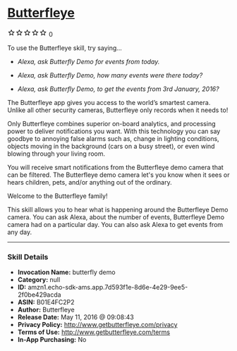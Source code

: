 # [Butterfleye](http://alexa.amazon.com/#skills/amzn1.echo-sdk-ams.app.7d593f1e-8d6e-4e29-9ee5-2f0be429acda)
![0 stars](../../images/ic_star_border_black_18dp_1x.png)![0 stars](../../images/ic_star_border_black_18dp_1x.png)![0 stars](../../images/ic_star_border_black_18dp_1x.png)![0 stars](../../images/ic_star_border_black_18dp_1x.png)![0 stars](../../images/ic_star_border_black_18dp_1x.png) 0

To use the Butterfleye skill, try saying...

* *Alexa, ask Butterfly Demo for events from today.*

* *Alexa, ask Butterfly Demo, how many events were there today?*

* *Alexa, ask Butterfly Demo, to get the events from 3rd January, 2016?*

The Butterfleye app gives you access to the world’s smartest camera. Unlike all other security cameras, Butterfleye only records when it needs to!
 
Only Butterfleye combines superior on-board analytics, and processing power to deliver notifications you want. With this technology you can say goodbye to annoying false alarms such as, change in lighting conditions, objects moving in the background (cars on a busy street), or even wind blowing through your living room.
 
You will receive smart notifications from the Butterfleye demo camera that can be filtered.  The Butterfleye demo camera let's you know when it sees or hears children, pets, and/or anything out of the ordinary.

Welcome to the Butterfleye family!

This skill allows you to hear what is happening around the Butterfleye Demo camera. You can ask Alexa, about the number of events, Butterfleye Demo camera had on a particular day. You can also ask Alexa to get events from any day.

***

### Skill Details

* **Invocation Name:** butterfly demo
* **Category:** null
* **ID:** amzn1.echo-sdk-ams.app.7d593f1e-8d6e-4e29-9ee5-2f0be429acda
* **ASIN:** B01E4FC2P2
* **Author:** Butterfleye
* **Release Date:** May 11, 2016 @ 09:08:43
* **Privacy Policy:** http://www.getbutterfleye.com/privacy
* **Terms of Use:** http://www.getbutterfleye.com/terms
* **In-App Purchasing:** No
